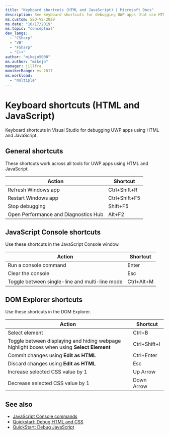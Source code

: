 ```yaml
---
title: "Keyboard shortcuts (HTML and JavaScript) | Microsoft Docs"
description: See keyboard shortcuts for debugging UWP apps that use HTML and JavaScript. There are shortcuts for the JavaScript Console window and for DOM Explorer.
ms.custom: SEO-VS-2020
ms.date: "10/17/2019"
ms.topic: "conceptual"
dev_langs:
  - "CSharp"
  - "VB"
  - "FSharp"
  - "C++"
author: "mikejo5000"
ms.author: "mikejo"
manager: jillfra
monikerRange: vs-2017
ms.workload:
  - "multiple"
---
```

# Keyboard shortcuts (HTML and JavaScript)

Keyboard shortcuts in Visual Studio for debugging UWP apps using HTML and JavaScript.

## General shortcuts

 These shortcuts work across all tools for UWP apps using HTML and JavaScript.

|Action|Shortcut|
|------------|--------------|
|Refresh Windows app|Ctrl+Shift+R|
|Restart Windows app|Ctrl+Shift+F5|
|Stop debugging|Shift+F5|
|Open Performance and Diagnostics Hub|Alt+F2|

## JavaScript Console shortcuts

 Use these shortcuts in the JavaScript Console window.

|Action|Shortcut|
|------------|--------------|
|Run a console command|Enter|
|Clear the console|Esc|
|Toggle between single-line and multi-line mode|Ctrl+Alt+M|

## DOM Explorer shortcuts

 Use these shortcuts in the DOM Explorer.

|Action|Shortcut|
|------------|--------------|
|Select element|Ctrl+B|
|Toggle between displaying and hiding webpage highlight boxes when using **Select Element**|Ctrl+Shift+I|
|Commit changes using **Edit as HTML**|Ctrl+Enter|
|Discard changes using **Edit as HTML**|Esc|
|Increase selected CSS value by 1|Up Arrow|
|Decrease selected CSS value by 1|Down Arrow|

## See also
- [JavaScript Console commands](../debugger/javascript-console-commands.md?view=vs-2017&preserve-view=true)
- [Quickstart: Debug HTML and CSS](../debugger/quickstart-debug-html-and-css.md?view=vs-2017&preserve-view=true)
- [QuickStart: Debug JavaScript](../debugger/quickstart-debug-javascript-using-the-console.md?view=vs-2017&preserve-view=true)